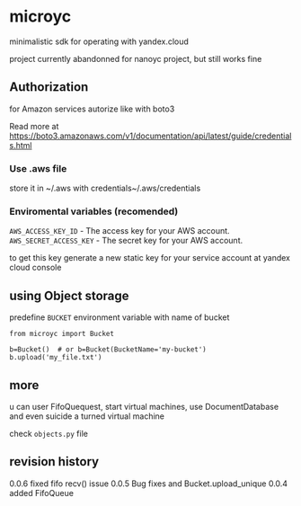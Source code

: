 # microyc

minimalistic sdk for operating with yandex.cloud

project currently abandonned for nanoyc project, but still works fine

## Authorization

for Amazon services autorize like with boto3

Read more at https://boto3.amazonaws.com/v1/documentation/api/latest/guide/credentials.html

### Use .aws file

store it in ~/.aws with credentials~/.aws/credentials

### Enviromental variables (recomended)

`AWS_ACCESS_KEY_ID` - The access key for your AWS account.
`AWS_SECRET_ACCESS_KEY` - The secret key for your AWS account.

to get this key generate a new static key for your service account at yandex cloud console


## using Object storage

predefine `BUCKET` environment variable with name of bucket

    from microyc import Bucket

    b=Bucket()  # or b=Bucket(BucketName='my-bucket')
    b.upload('my_file.txt')

## more 

u can user FifoQuequest, start virtual machines, use DocumentDatabase  and even suicide a turned virtual machine

check `objects.py` file

## revision history

0.0.6 fixed fifo recv() issue
0.0.5 Bug fixes and Bucket.upload_unique
0.0.4 added FifoQueue
